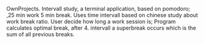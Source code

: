 OwnProjects.
Intervall study,
  a terminal application,
  based on pomodoro;
    ,25 min work
    5 min break.
  Uses time intervall based on chinese study about work break ratio.
  User decide how long a work session is;
    Program calculates optimal break,
    after 4. intervall a superbreak occurs which is the sum of all previous breaks.
